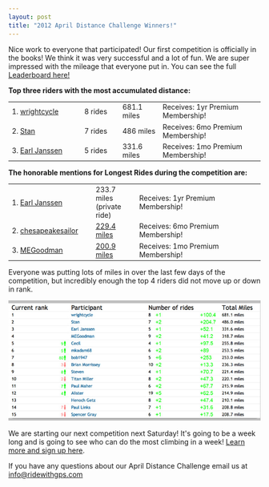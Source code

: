 ```yaml
---
layout: post
title: "2012 April Distance Challenge Winners!"
---
```

Nice work to everyone that participated! Our first competition is officially in the books! We think it was very successful and a lot of fun. We are super impressed with the mileage that everyone put in. You can see the full <a href="http://ridewithgps.com/competitions/apr-2012-most-miles?utm_source=Blog&utm_medium=Social&utm_campaign=DailyPost">Leaderboard here!</a>

__Top three riders with the most accumulated distance:__

<table width="719">
    <tr>
        <td width="200">1. <a href="http://ridewithgps.com/users/59756?utm_source=Blog&utm_medium=Social&utm_campaign=DailyPost">wrightcycle</a></td>
        <td width="100">8 rides</td>
        <td width="100">681.1 miles</td>
        <td width="319">Receives: 1yr Premium Membership!</td>
    </tr>
    <tr>
        <td width="200">2. <a href="http://ridewithgps.com/users/51089?utm_source=Blog&utm_medium=Social&utm_campaign=DailyPost">Stan</a></td>
        <td width="100">7 rides</td>
        <td width="100">486 miles</td>
        <td width="319">Receives: 6mo Premium Membership!</td>
    </tr>
    <tr>
        <td width="200">3. <a href="http://ridewithgps.com/users/32659?utm_source=Blog&utm_medium=Social&utm_campaign=DailyPost">Earl Janssen</a></td>
        <td width="100">5 rides</td>
        <td width="100">331.6 miles</td>
        <td width="319">Receives: 1mo Premium Membership!</td>
    </tr>
</table>

__The honorable mentions for Longest Rides during the competition are:__

<table width="719">
    <tr>
        <td width="200">1. <a href="http://ridewithgps.com/users/32659?utm_source=Blog&utm_medium=Social&utm_campaign=DailyPost">Earl Janssen</a> </td>
        <td width="100">233.7 miles (private ride)</td>
        <td width="419">Receives: 1yr Premium Membership!</td>
    </tr>
    <tr>
        <td width="200">2. <a href="http://ridewithgps.com/users/32616?utm_source=Blog&utm_medium=Social&utm_campaign=DailyPost">chesapeakesailor</a></td>
        <td width="100"><a
    href="http://ridewithgps.com/trips/599097?utm_source=Blog&utm_medium=Social&utm_campaign=DailyPost">229.4
    miles</a></td>
        <td width="319">Receives: 6mo Premium Membership!</td>
    </tr>
    <tr>
        <td width="200">3. <a href="http://ridewithgps.com/users/19471?utm_source=Blog&utm_medium=Social&utm_campaign=DailyPost">MEGoodman</a>	</td>
        <td width="100"><a
    href="http://ridewithgps.com/trips/594784?utm_source=Blog&utm_medium=Social&utm_campaign=DailyPost">200.9
    miles</a></td>
        <td width="319">Receives: 1mo Premium Membership!</td>
    </tr>
</table>
	
Everyone was putting lots of miles in over the last few days of the
competition, but incredibly enough the top 4 riders did not move up or
down in rank.

<img class="postimage" src="/images/post_images/distancerankchangefinal.jpg">

We are starting our next competition next Saturday! It's going to be a
week long and is going to see who can do the most climbing in a week!
<a
href="http://ridewithgps.com/competitions/apr-2012-most-climbing?utm_source=Blog&utm_medium=Social&utm_campaign=DailyPost">Learn
more and sign up here</a>.

If you have any questions about our April Distance Challenge email us at <a href="mailto:info@ridewithgps.com">info@ridewithgps.com</a>
